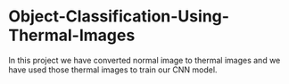 # Object-Classification-Using-Thermal-Images
In this project we have converted normal image to thermal images and we have used those thermal images to train our CNN model.
